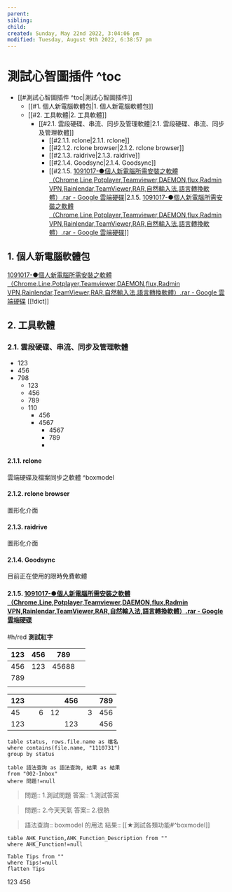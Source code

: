 ```yaml
---
parent: 
sibling: 
child: 
created: Sunday, May 22nd 2022, 3:04:06 pm
modified: Tuesday, August 9th 2022, 6:38:57 pm
---
```



# 測試心智圖插件 ^toc

- [[#測試心智圖插件 ^toc|測試心智圖插件]]
	- [[#1. 個人新電腦軟體包|1. 個人新電腦軟體包]]
	- [[#2. 工具軟體|2. 工具軟體]]
		- [[#2.1. 雲段硬碟、串流、同步及管理軟體|2.1. 雲段硬碟、串流、同步及管理軟體]]
			- [[#2.1.1. rclone|2.1.1. rclone]]
			- [[#2.1.2. rclone browser|2.1.2. rclone browser]]
			- [[#2.1.3. raidrive|2.1.3. raidrive]]
			- [[#2.1.4. Goodsync|2.1.4. Goodsync]]
			- [[#2.1.5. [1091017-●個人新電腦所需安裝之軟體（Chrome,Line,Potplayer,Teamviewer,DAEMON,flux,Radmin VPN,Rainlendar,TeamViewer,RAR,自然輸入法,語言轉換軟體）.rar - Google 雲端硬碟](https://drive.google.com/file/d/1SuctgasJbyDgdaSAJqVgjwTnr1KDc7lk/view)|2.1.5. [1091017-●個人新電腦所需安裝之軟體（Chrome,Line,Potplayer,Teamviewer,DAEMON,flux,Radmin VPN,Rainlendar,TeamViewer,RAR,自然輸入法,語言轉換軟體）.rar - Google 雲端硬碟](https://drive.google.com/file/d/1SuctgasJbyDgdaSAJqVgjwTnr1KDc7lk/view)]]


## 1. 個人新電腦軟體包
[1091017-●個人新電腦所需安裝之軟體（Chrome,Line,Potplayer,Teamviewer,DAEMON,flux,Radmin VPN,Rainlendar,TeamViewer,RAR,自然輸入法,語言轉換軟體）.rar - Google 雲端硬碟](https://drive.google.com/file/d/1SuctgasJbyDgdaSAJqVgjwTnr1KDc7lk/view)
[[!dict]]
## 2. 工具軟體
### 2.1. 雲段硬碟、串流、同步及管理軟體
- 123
- 456
- 798
	- 123
	- 456
	- 789
	- 110
		- 456
		- 4567
			- 4567 
			- 789
			- 
#### 2.1.1. rclone
雲端硬碟及檔案同步之軟體
^boxmodel

#### 2.1.2. rclone browser
圖形化介面
#### 2.1.3. raidrive
圖形化介面
#### 2.1.4. Goodsync
目前正在使用的限時免費軟體
#### 2.1.5. [1091017-●個人新電腦所需安裝之軟體（Chrome,Line,Potplayer,Teamviewer,DAEMON,flux,Radmin VPN,Rainlendar,TeamViewer,RAR,自然輸入法,語言轉換軟體）.rar - Google 雲端硬碟](https://drive.google.com/file/d/1SuctgasJbyDgdaSAJqVgjwTnr1KDc7lk/view)

#h/red **測試紅字**


| 123 | 456 |   789 |  |
|:----|----:|:-----:|:---|
| 456 | 123 | 45688 |  |
| 789 |     |       |  |
|     |     |       |  |  

|                                    123 |                                                        456 | 789 |
|:---------------------------------------|:----------------------------------------------------------:|----:|
| 45&nbsp; &nbsp; &nbsp; &nbsp; &nbsp; 6 | 12&nbsp; &nbsp; &nbsp; &nbsp; &nbsp; &nbsp; &nbsp; &nbsp;3 | 456 |
|                                    123 |                                                        123 | 456 | 

```dataview
table status, rows.file.name as 檔名
where contains(file.name, "1110731")
group by status
```
```dataview
table 語法查詢 as 語法查詢, 結果 as 結果
from "002-Inbox"
where 問題!=null
```

> 問題:: 1.測試問題
> 答案:: 1.測試答案

> 問題:: 2.今天天氣
> 答案:: 2.很熱

> 語法查詢:: boxmodel 的用法
> 結果:: [[★測試各類功能#^boxmodel]]

```dataview
table AHK_Function,AHK_Function_Description from ""
where AHK_Function!=null
```

```dataview
Table Tips from ""
where Tips!=null
flatten Tips
```


123
456
